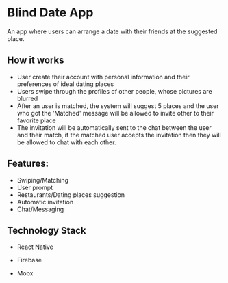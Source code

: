 # Blind Date App

An app where users can arrange a date with their friends at the suggested place.

## How it works

- User create their account with personal information and their preferences of ideal dating places
- Users swipe through the profiles of other people, whose pictures are blurred
- After an user is matched, the system will suggest 5 places and the user who got the 'Matched' message will be allowed to invite other to their favorite place
- The invitation will be automatically sent to the chat between the user and their match, if the matched user accepts the invitation then they will be allowed to chat with each other.

## Features:

- Swiping/Matching
- User prompt
- Restaurants/Dating places suggestion
- Automatic invitation
- Chat/Messaging

## Technology Stack

- React Native

- Firebase

- Mobx